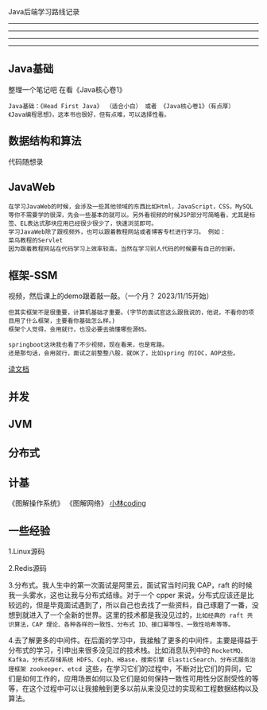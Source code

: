 Java后端学习路线记录

---

---
---
---

## Java基础
整理一个笔记吧 在看《Java核心卷1》

```
Java基础：《Head First Java》 （适合小白） 或者 《Java核心卷1》（有点厚）
《Java编程思想》，这本书也很好，但有点难，可以选择性看。
```
## 数据结构和算法
代码随想录

## JavaWeb
```
在学习JavaWeb的时候，会涉及一些其他领域的东西比如Html，JavaScript，CSS，MySQL等你不需要学的很深，先会一些基本的就可以。另外看视频的时候JSP部分可简略看，尤其是标签、EL表达式那块应用已经很少很少了，快速浏览即可。
学习JavaWeb除了跟视频外，也可以跟着教程网站或者博客专栏进行学习。 例如：
菜鸟教程的Servlet
因为跟着教程网站在代码学习上效率较高，当然在学习别人代码的时候要有自己的创新。
```

## 框架-SSM
视频，然后课上的demo跟着敲一敲。（一个月？ 2023/11/15开始）
```
但其实框架不是很重要，计算机基础才重要。(字节的面试官这么跟我说的，他说，不看你的项目用了什么框架，主要看你基础怎么样。)
框架个人觉得，会用就行，也没必要去搞懂哪些源码。

springboot这块我也看了不少视频，现在看来，也是弯路。
还是那句话，会用就行，面试之前整整八股，就OK了，比如spring 的IOC，AOP这些。
```
[读文档](https://articles.zsxq.com/id_xjmxvw9st7fz.html)


## 并发

## JVM

## 分布式


## 计基
《图解操作系统》 《图解网络》
<a href="https://xiaolincoding.com/" targrt="_blank">小林coding</a><br>






## 一些经验
1.Linux源码

2.Redis源码

3.分布式。我人生中的第一次面试是阿里云，面试官当时问我 CAP，raft 的时候我一头雾水，这也让我与分布式结缘。对于一个 cpper 来说，分布式应该还是比较远的，但是毕竟面试遇到了，所以自己也去找了一些资料，自己琢磨了一番，没想到就进入了一个全新的世界。这里的技术都是我没见过的，`比如经典的 raft 共识算法，CAP 理论、各种各样的一致性、分布式 ID、接口幂等性、一致性哈希等等。`


4.去了解更多的中间件。在后面的学习中，我接触了更多的中间件，主要是得益于分布式的学习，引申出来很多没见过的技术栈。比如消息队列中的 `RocketMQ、Kafka，分布式存储系统 HDFS、Ceph、HBase，搜索引擎 ElasticSearch，分布式服务治理框架 zookeeper、etcd `这些，在学习它们的过程中，不断对比它们的异同，它们是如何工作的，应用场景如何以及它们是如何保持一致性可用性分区耐受性的等等，在这个过程中可以让我接触到更多以前从来没见过的实现和工程数据结构以及算法。